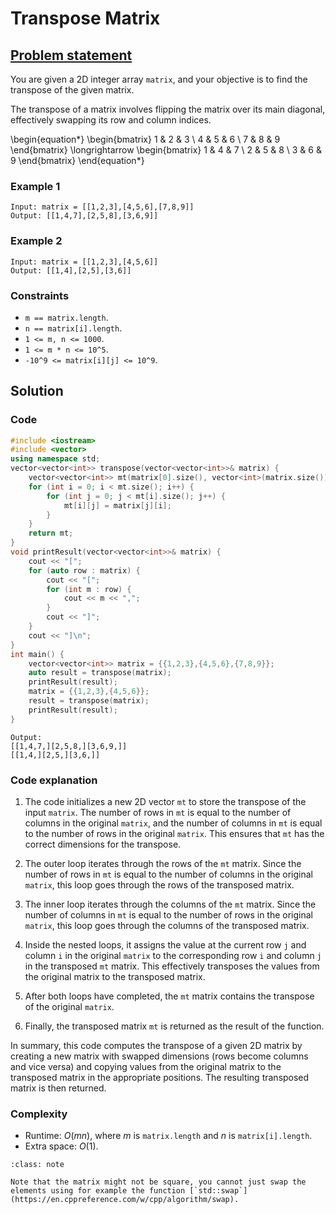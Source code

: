 # Transpose Matrix

## [Problem statement](https://leetcode.com/problems/transpose-matrix/)

You are given a 2D integer array `matrix`, and your objective is to find the transpose of the given matrix.

The transpose of a matrix involves flipping the matrix over its main diagonal, effectively swapping its row and column indices.
 
\begin{equation*}
\begin{bmatrix}
1 & 2 & 3 \\
4 & 5 & 6 \\
7 & 8 & 9
\end{bmatrix}
\longrightarrow
\begin{bmatrix}
1 & 4 & 7 \\
2 & 5 & 8 \\
3 & 6 & 9
\end{bmatrix}
\end{equation*}


### Example 1
```text
Input: matrix = [[1,2,3],[4,5,6],[7,8,9]]
Output: [[1,4,7],[2,5,8],[3,6,9]]
```

### Example 2
```text
Input: matrix = [[1,2,3],[4,5,6]]
Output: [[1,4],[2,5],[3,6]]
``` 

### Constraints

* `m == matrix.length`.
* `n == matrix[i].length`.
* `1 <= m, n <= 1000`.
* `1 <= m * n <= 10^5`.
* `-10^9 <= matrix[i][j] <= 10^9`.

## Solution

### Code
```cpp
#include <iostream>
#include <vector>
using namespace std;
vector<vector<int>> transpose(vector<vector<int>>& matrix) {
    vector<vector<int>> mt(matrix[0].size(), vector<int>(matrix.size()));
    for (int i = 0; i < mt.size(); i++) {
        for (int j = 0; j < mt[i].size(); j++) {
            mt[i][j] = matrix[j][i];
        }
    }
    return mt;
}
void printResult(vector<vector<int>>& matrix) {
    cout << "[";
    for (auto row : matrix) {
        cout << "[";
        for (int m : row) {
            cout << m << ",";
        }
        cout << "]";
    }
    cout << "]\n";
}
int main() {
    vector<vector<int>> matrix = {{1,2,3},{4,5,6},{7,8,9}};
    auto result = transpose(matrix);
    printResult(result);
    matrix = {{1,2,3},{4,5,6}};
    result = transpose(matrix);
    printResult(result);
}
```
```text
Output:
[[1,4,7,][2,5,8,][3,6,9,]]
[[1,4,][2,5,][3,6,]]
```

### Code explanation

1. The code initializes a new 2D vector `mt` to store the transpose of the input `matrix`. The number of rows in `mt` is equal to the number of columns in the original `matrix`, and the number of columns in `mt` is equal to the number of rows in the original `matrix`. This ensures that `mt` has the correct dimensions for the transpose.

2. The outer loop iterates through the rows of the `mt` matrix. Since the number of rows in `mt` is equal to the number of columns in the original `matrix`, this loop goes through the rows of the transposed matrix.

3. The inner loop iterates through the columns of the `mt` matrix. Since the number of columns in `mt` is equal to the number of rows in the original `matrix`, this loop goes through the columns of the transposed matrix.

4. Inside the nested loops, it assigns the value at the current row `j` and column `i` in the original `matrix` to the corresponding row `i` and column `j` in the transposed `mt` matrix. This effectively transposes the values from the original matrix to the transposed matrix.

5. After both loops have completed, the `mt` matrix contains the transpose of the original `matrix`.

6. Finally, the transposed matrix `mt` is returned as the result of the function.

In summary, this code computes the transpose of a given 2D matrix by creating a new matrix with swapped dimensions (rows become columns and vice versa) and copying values from the original matrix to the transposed matrix in the appropriate positions. The resulting transposed matrix is then returned.

### Complexity
* Runtime: $O(mn)$, where $m$ is `matrix.length` and $n$ is `matrix[i].length`.
* Extra space: $O(1)$.


```{admonition} Implementation note
:class: note

Note that the matrix might not be square, you cannot just swap the elements using for example the function [`std::swap`](https://en.cppreference.com/w/cpp/algorithm/swap).

```
